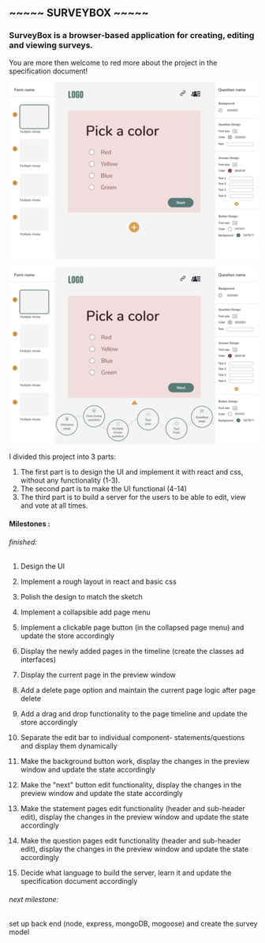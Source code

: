 ## ~~~~~ SURVEYBOX ~~~~~

### SurveyBox is a browser-based application for creating, editing and viewing surveys.

You are more then welcome to red more about the project in the specification document!

![closed](/figma-designs/options-closed.png)

![open](/figma-designs/options-open.png)


I divided this project into 3 parts:
1.	The first part is to design the UI and implement it with react and css, without any functionality (1-3).
2.	The second part is to make the UI functional (4-14)
3.	The third part is to build a server for the users to be able to edit, view and vote at all times.

#### Milestones :

###### finished:

1.	Design the UI
2.	Implement a rough layout in react and basic css
3.	Polish the design to match the sketch

4.	Implement a collapsible add page menu
5.	Implement a clickable page button (in the collapsed page menu) and update the store accordingly
6.	Display the newly added pages in the timeline (create the classes ad interfaces)
7.	Display the current page in the preview window
8.	Add a delete page option and maintain the current page logic after page delete
9.	Add a drag and drop functionality to the page timeline and update the store accordingly
10.	Separate the edit bar to individual component- statements/questions and display them dynamically
11.	Make the background button work, display the changes in the preview window and update the state accordingly
12.	Make the "next" button edit functionality, display the changes in the preview window and update the state accordingly
13.	Make the statement pages edit functionality (header and sub-header edit), display the changes in the preview window and update the state accordingly
14. Make the question pages edit functionality (header and sub-header edit), display the changes in the preview window and update the state accordingly

15. Decide what language to build the server, learn it and update the specification document accordingly

###### next milestone:
set up back end (node, express, mongoDB, mogoose) and create the survey model
